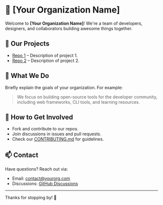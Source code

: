 # 👥 [Your Organization Name]

Welcome to **[Your Organization Name]**! We're a team of developers, designers, and collaborators building awesome things together.

## 📂 Our Projects
- [Repo 1](https://github.com/your-org/repo1) – Description of project 1.
- [Repo 2](https://github.com/your-org/repo2) – Description of project 2.

## 🌱 What We Do
Briefly explain the goals of your organization. For example:
> We focus on building open-source tools for the developer community, including web frameworks, CLI tools, and learning resources.

## 🧭 How to Get Involved
- Fork and contribute to our repos.
- Join discussions in issues and pull requests.
- Check our [CONTRIBUTING.md](https://github.com/your-org/.github/blob/main/CONTRIBUTING.md) for guidelines.

## 📫 Contact
Have questions? Reach out via:
- Email: contact@yourorg.com
- Discussions: [GitHub Discussions](https://github.com/orgs/your-org/discussions)

---

Thanks for stopping by! 💜
